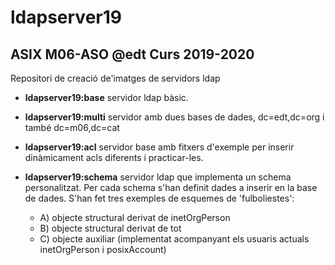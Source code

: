 # ldapserver19
## ASIX M06-ASO @edt Curs 2019-2020

Repositori de creació de'imatges de servidors ldap

 * **ldapserver19:base**  servidor ldap bàsic.

 * **ldapserver19:multi** servidor amb dues bases de
     dades, dc=edt,dc=org i també dc=m06,dc=cat

 * **ldapserver19:acl** servidor base amb fitxers d'exemple per
     inserir dinàmicament acls diferents i practicar-les.

 * **ldapserver19:schema** servidor ldap que implementa un 
     schema personalitzat. Per cada schema s'han definit dades a
     inserir en la base de dades. S'han fet tres exemples de esquemes
     de 'fulboliestes':
    * A) objecte structural derivat de inetOrgPerson
    * B) objecte structural derivat de tot
    * C) objecte auxiliar (implementat acompanyant els usuaris
         actuals inetOrgPerson i posixAccount)
